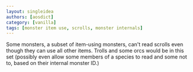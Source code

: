 ```yaml
---
layout: singleidea
authors: [aosdict]
category: [vanilla]
tags: [monster item use, scrolls, monster internals]
---
```

Some monsters, a subset of item-using monsters, can't read scrolls even though they can use all other items. Trolls and some orcs would be in this set (possibly even allow some members of a species to read and some not to, based on their internal monster ID.)
